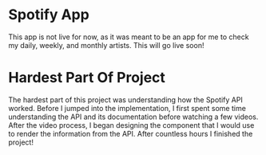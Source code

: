 # Spotify App

This app is not live for now, as it was meant to be an app for me to check my daily, weekly, and monthly artists. This will go live soon!




# Hardest Part Of Project

The hardest part of this project was understanding how the Spotify API worked. Before I jumped into the implementation, I first spent some time understanding the API and its documentation before watching a few videos. After the video process, I began designing the component that I would use to render the information from the API. After countless hours I finished the project!
